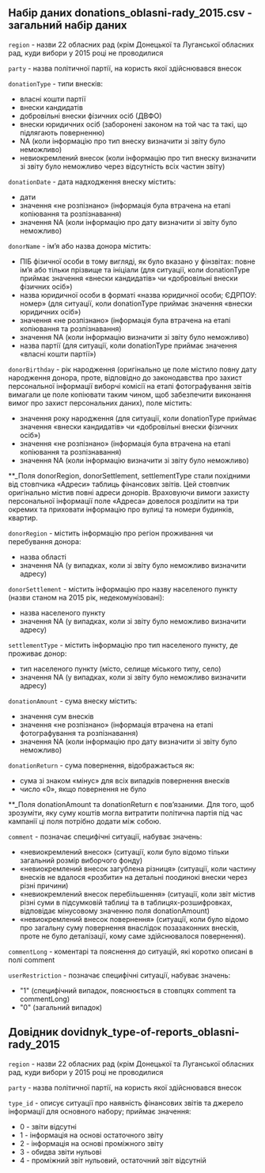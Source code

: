 ## Набір даних donations_oblasni-rady_2015.csv - загальний набір даних

```region``` - назви 22 обласних рад (крім Донецької та Луганської обласних рад, куди вибори у 2015 році не проводилися

```party``` - назва політичної партії, на користь якої здійснювався внесок

```donationType``` - типи внесків:
- власні кошти партії
- внески кандидатів
- добровільні внески фізичних осіб (ДВФО)
- внески юридичних осіб (заборонені законом на той час та такі, що підлягають поверненню)
- NA (коли інформацію про тип внеску визначити зі звіту було неможливо)
- невиокремлений внесок (коли інформацію про тип внеску визначити зі звіту було неможливо через відсутність всіх частин звіту)

```donationDate``` - дата надходження внеску містить:
- дати
- значення «не розпізнано» (інформація була втрачена на етапі копіювання та розпізнавання)
- значення NA (коли інформацію про дату визначити зі звіту було неможливо)

```donorName``` - ім’я або назва донора містить:
- ПІБ фізичної особи в тому вигляді, як було вказано у фінзвітах: повне ім’я або тільки прізвище та ініціали (для ситуації, коли donationType приймає значення «внески кандидатів» чи «добровільні внески фізичних осіб»)
- назва юридичної особи в форматі «назва юридичної особи; ЄДРПОУ: номер» (для ситуації, коли donationType приймає значення «внески юридичних осіб»)
- значення «не розпізнано» (інформація була втрачена на етапі копіювання та розпізнавання)
- значення NA (коли інформацію визначити зі звіту було неможливо)
- назва партії (для ситуації, коли donationType приймає значення «власні кошти партії»)

```donorBirthday``` - рік народження (оригінально це поле містило повну дату народження донора, проте, відповідно до законодавства про захист персональної інформації виборчі комісії на етапі фотографування звітів вимагали це поле копіювати таким чином, щоб забезпечити виконання вимог про захист персональних даних), поле містить:
- значення року народження (для ситуації, коли donationType приймає значення «внески кандидатів» чи «добровільні внески фізичних осіб»)
- значення «не розпізнано» (інформація була втрачена на етапі копіювання та розпізнавання)
- значення NA (коли інформацію визначити зі звіту було неможливо)
	
**_Поля donorRegion, donorSettlement, settlementType стали похідними від стовпчика «Адреси» таблиць фінансових звітів. Цей стовпчик оригінально містив повні адреси донорів. Враховуючи вимоги захисту персональної інформації поле «Адреса» довелося розділити на три окремих та приховати інформацію про вулиці та номери будинків, квартир.

```donorRegion``` - містить інформацію про регіон проживання чи перебування донора:
- назва області
- значення NA (у випадках, коли зі звіту було неможливо визначити адресу)

```donorSettlement``` - містить інформацію про назву населеного пункту (назви станом на 2015 рік, недекомунізовані):
- назва населеного пункту
- значення NA (у випадках, коли зі звіту було неможливо визначити адресу)

```settlementType``` - містить інформацію про тип населеного пункту, де проживає донор:
- тип населеного пункту (місто, селище міського типу, село)
- значення NA (у випадках, коли зі звіту було неможливо визначити адресу)

```donationAmount``` - сума внеску містить:
- значення сум внесків
- значення «не розпізнано» (інформація втрачена на етапі фотографування та розпізнавання)
- значення NA (коли інформацію про дату визначити зі звіту було неможливо)

```donationReturn``` - сума повернення, відображається як:
- сума зі знаком «мінус» для всіх випадків повернення внесків
- число «0», якщо повернення не було

**_Поля donationAmount та donationReturn є пов’язаними. Для того, щоб зрозуміти, яку суму коштів могла витратити політична партія під час кампанії ці поля потрібно додати між собою.

```comment``` - позначає специфічні ситуації, набуває значень:
- «невиокремлений внесок» (ситуації, коли було відомо тільки загальний розмір виборчого фонду)
- «невиокремлений внесок загублена різниця» (ситуації, коли частину внесків не вдалося «розбити» на детальні поодинокі внески через різні причини)
- «невиокремлений внесок перебільшення» (ситуації, коли звіт містив різні суми в підсумковій таблиці та в таблицях-розшифровках, відповідає мінусовому значенню поля donationAmount)
- «невиокремлений внесок повернення» (ситуації, коли було відомо про загальну суму повернення внаслідок позазаконних внесків, проте не було деталізації, кому саме здійснювалося повернення).

```commentLong``` - коментарі та пояснення до ситуацій, які коротко описані в полі comment

```userRestriction``` - позначає специфічні ситуації, набуває значень:
- "1" (специфічний випадок, пояснюється в стовпцях comment та commentLong)
- "0" (загальний випадок)

## Довідник dovidnyk_type-of-reports_oblasni-rady_2015

```region``` - назви 22 обласних рад (крім Донецької та Луганської обласних рад, куди вибори у 2015 році не проводилися

```party``` - назва політичної партії, на користь якої здійснювався внесок

```type_id```	- описує ситуації про наявність фінансових звітів та джерело інформації для основного набору; приймає значення:
- 0 - звіти відсутні
- 1 - інформація на основі остаточного звіту
- 2 - інформація на основі проміжного звіту
- 3 - обидва звіти нульові
- 4 - проміжний звіт нульовий, остаточний звіт відсутній

